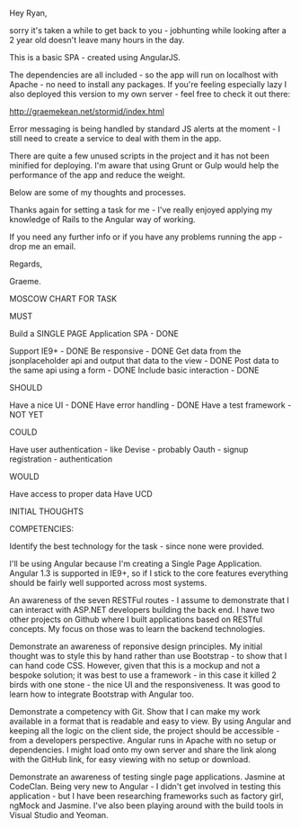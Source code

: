 Hey Ryan,

sorry it's taken a while to get back to you - jobhunting while looking after a 2 year old doesn't leave many hours in the day.

This is a basic SPA - created using AngularJS.

The dependencies are all included - so the app will run on localhost with Apache - no need to install any packages. If you're feeling especially lazy I also deployed this version to my own server - feel free to check it out there:

http://graemekean.net/stormid/index.html

Error messaging is being handled by standard JS alerts at the moment - I still need to create a service to deal with them in the app.

There are quite a few unused scripts in the project and it has not been minified for deploying. I'm aware that using Grunt or Gulp would help the performance of the app and reduce the weight. 

Below are some of my thoughts and processes.

Thanks again for setting a task for me - I've really enjoyed applying my knowledge of Rails to the Angular way of working. 

If you need any further info or if you have any problems running the app - drop me an email.

Regards,

Graeme.











MOSCOW CHART FOR TASK

MUST

Build a SINGLE PAGE Application SPA - DONE

Support IE9+       - DONE
Be responsive 		- DONE
Get data from the jsonplaceholder api and output that data to the view - DONE
Post data to the same api using a form - DONE
Include basic interaction - DONE

SHOULD

Have a nice UI - DONE
Have error handling - DONE
Have a test framework - NOT YET

COULD

Have user authentication - like Devise - probably Oauth
	- signup registration
	- authentication

WOULD

Have access to proper data
Have UCD








INITIAL THOUGHTS

COMPETENCIES:

Identify the best technology for the task - since none were provided.

I'll be using Angular because I'm creating a Single Page Application. Angular 1.3 is supported in IE9+, so if I stick to the core features everything should be fairly well supported across most systems. 

An awareness of the seven RESTFul routes - I assume to demonstrate that I can interact with ASP.NET developers building the back end.
I have two other projects on Github where I built applications based on RESTful concepts. My focus on those was to learn the backend technologies.

Demonstrate an awareness of reponsive design principles.
My initial thought was to style this by hand rather than use Bootstrap - to show that I can hand code CSS. However, given that this is a mockup and not a bespoke solution; it was best to use a framework - in this case it killed 2 birds with one stone - the nice UI and the responsiveness. It was good to learn how to integrate Bootstrap with Angular too.

Demonstrate a competency with Git.
Show that I can make my work available in a format that is readable and easy to view. By using Angular and keeping all the logic on the client side, the project should be accessible - from a developers perspective. Angular runs in Apache with no setup or dependencies. I might load onto my own server and share the link along with the GitHub link, for easy viewing with no setup or download.

Demonstrate an awareness of testing single page applications.
Jasmine at CodeClan.
Being very new to Angular - I didn't get involved in testing this application - but I have been researching frameworks such as factory girl, ngMock and Jasmine. I've also been playing around with the build tools in Visual Studio and Yeoman.


